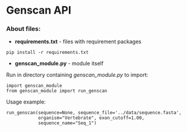 # Genscan API

### About files:

- **requirements.txt** - files with requirement packages
```
pip install -r requirements.txt
```

- **genscan_module.py** - module itself  

Run in directory containing _genscan_module.py_ to import:
```
import genscan_module
from genscan_module import run_genscan
```

Usage example:
```
run_genscan(sequence=None, sequence_file='../data/sequence.fasta',
            organism="Vertebrate", exon_cutoff=1.00,
            sequence_name="Seq_1")
```
